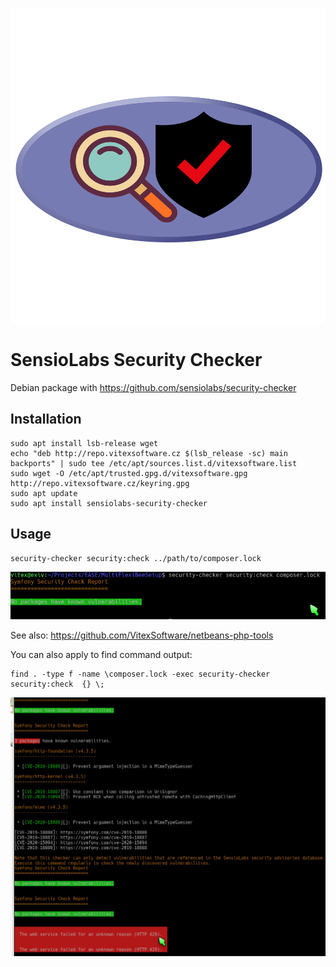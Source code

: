 ![logo](sensiolabs-security-checker.svg?raw=true)

SensioLabs Security Checker
===========================

Debian package with https://github.com/sensiolabs/security-checker 


Installation
------------


```shell
sudo apt install lsb-release wget
echo "deb http://repo.vitexsoftware.cz $(lsb_release -sc) main backports" | sudo tee /etc/apt/sources.list.d/vitexsoftware.list
sudo wget -O /etc/apt/trusted.gpg.d/vitexsoftware.gpg http://repo.vitexsoftware.cz/keyring.gpg
sudo apt update
sudo apt install sensiolabs-security-checker
```

Usage
-----

```shell
security-checker security:check ../path/to/composer.lock
```

![ScreenShot](safe.png?raw=true)

See also: https://github.com/VitexSoftware/netbeans-php-tools


You can also apply to find command output:

```shell
find . -type f -name \composer.lock -exec security-checker security:check  {} \;
```
![Errors](errors.png?raw=true)



